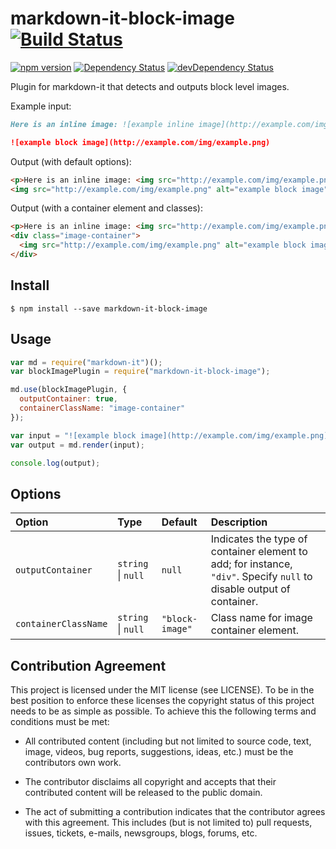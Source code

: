 # markdown-it-block-image [![Build Status](https://travis-ci.org/rotorz/markdown-it-block-image.svg?branch=master)](https://travis-ci.org/rotorz/markdown-it-block-image) 

[![npm version](https://badge.fury.io/js/markdown-it-block-image.svg)](https://badge.fury.io/js/markdown-it-block-image)
[![Dependency Status](https://david-dm.org/rotorz/markdown-it-block-image.svg)](https://david-dm.org/rotorz/markdown-it-block-image)
[![devDependency Status](https://david-dm.org/rotorz/markdown-it-block-image/dev-status.svg)](https://david-dm.org/rotorz/markdown-it-block-image#info=devDependencies)

Plugin for markdown-it that detects and outputs block level images.


Example input:
```markdown
Here is an inline image: ![example inline image](http://example.com/img/example.png).

![example block image](http://example.com/img/example.png)
```

Output (with default options):
```html
<p>Here is an inline image: <img src="http://example.com/img/example.png" alt="example inline image">.</p>
<img src="http://example.com/img/example.png" alt="example block image">
```

Output (with a container element and classes):
```html
<p>Here is an inline image: <img src="http://example.com/img/example.png" alt="example inline image">.</p>
<div class="image-container">
  <img src="http://example.com/img/example.png" alt="example block image">
</div>
```


## Install

```
$ npm install --save markdown-it-block-image
```


## Usage

```javascript
var md = require("markdown-it")();
var blockImagePlugin = require("markdown-it-block-image");

md.use(blockImagePlugin, {
  outputContainer: true,
  containerClassName: "image-container"
});

var input = "![example block image](http://example.com/img/example.png)";
var output = md.render(input);

console.log(output);
```


## Options

Option               | Type               | Default         | Description
:--------------------|:-------------------|:----------------|:---------------------------------------------------------------------------------------------------------------------
`outputContainer`    | `string` \| `null` | `null`          | Indicates the type of container element to add; for instance, `"div"`. Specify `null` to disable output of container.
`containerClassName` | `string` \| `null` | `"block-image"` | Class name for image container element.


## Contribution Agreement

This project is licensed under the MIT license (see LICENSE). To be in the best
position to enforce these licenses the copyright status of this project needs to
be as simple as possible. To achieve this the following terms and conditions
must be met:

- All contributed content (including but not limited to source code, text,
  image, videos, bug reports, suggestions, ideas, etc.) must be the
  contributors own work.

- The contributor disclaims all copyright and accepts that their contributed
  content will be released to the public domain.

- The act of submitting a contribution indicates that the contributor agrees
  with this agreement. This includes (but is not limited to) pull requests, issues,
  tickets, e-mails, newsgroups, blogs, forums, etc.
